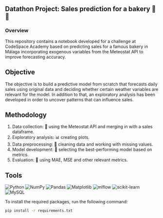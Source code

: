 ## Datathon Project: Sales prediction for a bakery 🥖✨ 

### Overview
This repository contains a notebook developed for a challenge at CodeSpace Academy based on predicting sales for a famous bakery in Málaga incorporating exogenous variables from the Meteostat API to improve forecasting accuracy.

## Objective
The objective is to build a predictive model from scratch that forecasts daily sales using original data and deciding whether certain weather variables are relevant for the model. In addition to that, an exploratory analysis has been developed in order to uncover patterns that can influence sales.

## Methodology
1. Data collection: 📡 using the Meteostat API and merging in with a sales dataframe.
2. Exploratory analysis: 📊 creating plots.
3. Data preprocessing: 🧹 cleaning data and working with missing values. 
4. Model development: 🤖 selecting the best-performing model based on metrics. 
5. Evaluation: 🧮 using MAE, MSE and other relevant metrics.

## Tools
![Python](https://img.shields.io/badge/python-3670A0?style=for-the-badge&logo=python&logoColor=ffdd54) ![NumPy](https://img.shields.io/badge/numpy-%23013243.svg?style=for-the-badge&logo=numpy&logoColor=white) ![Pandas](https://img.shields.io/badge/pandas-%23150458.svg?style=for-the-badge&logo=pandas&logoColor=white) ![Matplotlib](https://img.shields.io/badge/Matplotlib-%23ffffff.svg?style=for-the-badge&logo=Matplotlib&logoColor=black) ![mlflow](https://img.shields.io/badge/mlflow-%23d9ead3.svg?style=for-the-badge&logo=numpy&logoColor=blue) ![scikit-learn](https://img.shields.io/badge/scikit--learn-%23F7931E.svg?style=for-the-badge&logo=scikit-learn&logoColor=white) ![MySQL](https://img.shields.io/badge/mysql-4479A1.svg?style=for-the-badge&logo=mysql&logoColor=white)

To install the required packages, run the following command:

```bash
pip install -r requirements.txt
```